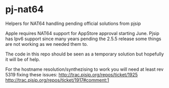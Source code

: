 # pj-nat64
Helpers for NAT64 handling pending official solutions from pjsip

Apple requires NAT64 support for AppStore approval starting June. Pjsip has Ipv6 support since many years pending the 2.5.5 release some things are not working as we needed them to.

The code in this repo should be seen as a temporary solution but hopefully it will be of help.

For the hostname resolution/synthezising to work you will need at least rev 5319 fixing these issues:
http://trac.pjsip.org/repos/ticket/1925
http://trac.pjsip.org/repos/ticket/1917#comment:1
